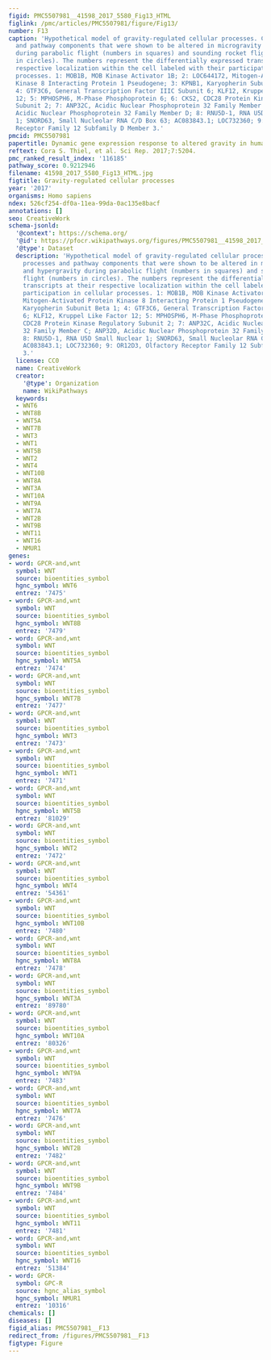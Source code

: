 ```yaml
---
figid: PMC5507981__41598_2017_5580_Fig13_HTML
figlink: /pmc/articles/PMC5507981/figure/Fig13/
number: F13
caption: 'Hypothetical model of gravity-regulated cellular processes. Cellular processes
  and pathway components that were shown to be altered in microgravity and hypergravity
  during parabolic flight (numbers in squares) and sounding rocket flight (numbers
  in circles). The numbers represent the differentially expressed transcripts at their
  respective localization within the cell labeled with their participation in cellular
  processes. 1: MOB1B, MOB Kinase Activator 1B; 2: LOC644172, Mitogen-Activated Protein
  Kinase 8 Interacting Protein 1 Pseudogene; 3: KPNB1, Karyopherin Subunit Beta 1;
  4: GTF3C6, General Transcription Factor IIIC Subunit 6; KLF12, Kruppel Like Factor
  12; 5: MPHOSPH6, M-Phase Phosphoprotein 6; 6: CKS2, CDC28 Protein Kinase Regulatory
  Subunit 2; 7: ANP32C, Acidic Nuclear Phosphoprotein 32 Family Member C; ANP32D,
  Acidic Nuclear Phosphoprotein 32 Family Member D; 8: RNU5D-1, RNA U5D Small Nuclear
  1; SNORD63, Small Nucleolar RNA C/D Box 63; AC083843.1; LOC732360; 9: OR12D3, Olfactory
  Receptor Family 12 Subfamily D Member 3.'
pmcid: PMC5507981
papertitle: Dynamic gene expression response to altered gravity in human T cells.
reftext: Cora S. Thiel, et al. Sci Rep. 2017;7:5204.
pmc_ranked_result_index: '116185'
pathway_score: 0.9212946
filename: 41598_2017_5580_Fig13_HTML.jpg
figtitle: Gravity-regulated cellular processes
year: '2017'
organisms: Homo sapiens
ndex: 526cf254-df0a-11ea-99da-0ac135e8bacf
annotations: []
seo: CreativeWork
schema-jsonld:
  '@context': https://schema.org/
  '@id': https://pfocr.wikipathways.org/figures/PMC5507981__41598_2017_5580_Fig13_HTML.html
  '@type': Dataset
  description: 'Hypothetical model of gravity-regulated cellular processes. Cellular
    processes and pathway components that were shown to be altered in microgravity
    and hypergravity during parabolic flight (numbers in squares) and sounding rocket
    flight (numbers in circles). The numbers represent the differentially expressed
    transcripts at their respective localization within the cell labeled with their
    participation in cellular processes. 1: MOB1B, MOB Kinase Activator 1B; 2: LOC644172,
    Mitogen-Activated Protein Kinase 8 Interacting Protein 1 Pseudogene; 3: KPNB1,
    Karyopherin Subunit Beta 1; 4: GTF3C6, General Transcription Factor IIIC Subunit
    6; KLF12, Kruppel Like Factor 12; 5: MPHOSPH6, M-Phase Phosphoprotein 6; 6: CKS2,
    CDC28 Protein Kinase Regulatory Subunit 2; 7: ANP32C, Acidic Nuclear Phosphoprotein
    32 Family Member C; ANP32D, Acidic Nuclear Phosphoprotein 32 Family Member D;
    8: RNU5D-1, RNA U5D Small Nuclear 1; SNORD63, Small Nucleolar RNA C/D Box 63;
    AC083843.1; LOC732360; 9: OR12D3, Olfactory Receptor Family 12 Subfamily D Member
    3.'
  license: CC0
  name: CreativeWork
  creator:
    '@type': Organization
    name: WikiPathways
  keywords:
  - WNT6
  - WNT8B
  - WNT5A
  - WNT7B
  - WNT3
  - WNT1
  - WNT5B
  - WNT2
  - WNT4
  - WNT10B
  - WNT8A
  - WNT3A
  - WNT10A
  - WNT9A
  - WNT7A
  - WNT2B
  - WNT9B
  - WNT11
  - WNT16
  - NMUR1
genes:
- word: GPCR-and,wnt
  symbol: WNT
  source: bioentities_symbol
  hgnc_symbol: WNT6
  entrez: '7475'
- word: GPCR-and,wnt
  symbol: WNT
  source: bioentities_symbol
  hgnc_symbol: WNT8B
  entrez: '7479'
- word: GPCR-and,wnt
  symbol: WNT
  source: bioentities_symbol
  hgnc_symbol: WNT5A
  entrez: '7474'
- word: GPCR-and,wnt
  symbol: WNT
  source: bioentities_symbol
  hgnc_symbol: WNT7B
  entrez: '7477'
- word: GPCR-and,wnt
  symbol: WNT
  source: bioentities_symbol
  hgnc_symbol: WNT3
  entrez: '7473'
- word: GPCR-and,wnt
  symbol: WNT
  source: bioentities_symbol
  hgnc_symbol: WNT1
  entrez: '7471'
- word: GPCR-and,wnt
  symbol: WNT
  source: bioentities_symbol
  hgnc_symbol: WNT5B
  entrez: '81029'
- word: GPCR-and,wnt
  symbol: WNT
  source: bioentities_symbol
  hgnc_symbol: WNT2
  entrez: '7472'
- word: GPCR-and,wnt
  symbol: WNT
  source: bioentities_symbol
  hgnc_symbol: WNT4
  entrez: '54361'
- word: GPCR-and,wnt
  symbol: WNT
  source: bioentities_symbol
  hgnc_symbol: WNT10B
  entrez: '7480'
- word: GPCR-and,wnt
  symbol: WNT
  source: bioentities_symbol
  hgnc_symbol: WNT8A
  entrez: '7478'
- word: GPCR-and,wnt
  symbol: WNT
  source: bioentities_symbol
  hgnc_symbol: WNT3A
  entrez: '89780'
- word: GPCR-and,wnt
  symbol: WNT
  source: bioentities_symbol
  hgnc_symbol: WNT10A
  entrez: '80326'
- word: GPCR-and,wnt
  symbol: WNT
  source: bioentities_symbol
  hgnc_symbol: WNT9A
  entrez: '7483'
- word: GPCR-and,wnt
  symbol: WNT
  source: bioentities_symbol
  hgnc_symbol: WNT7A
  entrez: '7476'
- word: GPCR-and,wnt
  symbol: WNT
  source: bioentities_symbol
  hgnc_symbol: WNT2B
  entrez: '7482'
- word: GPCR-and,wnt
  symbol: WNT
  source: bioentities_symbol
  hgnc_symbol: WNT9B
  entrez: '7484'
- word: GPCR-and,wnt
  symbol: WNT
  source: bioentities_symbol
  hgnc_symbol: WNT11
  entrez: '7481'
- word: GPCR-and,wnt
  symbol: WNT
  source: bioentities_symbol
  hgnc_symbol: WNT16
  entrez: '51384'
- word: GPCR-
  symbol: GPC-R
  source: hgnc_alias_symbol
  hgnc_symbol: NMUR1
  entrez: '10316'
chemicals: []
diseases: []
figid_alias: PMC5507981__F13
redirect_from: /figures/PMC5507981__F13
figtype: Figure
---
```


